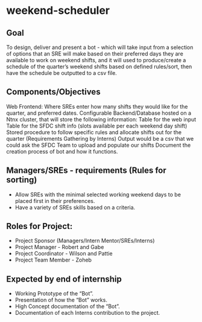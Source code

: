 # weekend-scheduler

## Goal
To design, deliver and present a bot - which will take input from a selection of options that an SRE will make based on their preferred days they are available to work on weekend shifts, and it will used to produce/create a schedule of the quarter’s weekend shifts based on defined rules/sort, then have the schedule be outputted to a csv file.


## Components/Objectives
Web Frontend: Where SREs enter how many shifts they would like for the quarter, and preferred dates.
Configurable Backend/Database hosted on a Ntnx cluster, that will store the following information: 
Table for the web input
Table for the SFDC shift info (slots available per each weekend day shift)
Stored procedure to follow specific rules and allocate shifts out for the quarter (Requirements Gathering by Interns)
Output would be a csv that we could ask the SFDC Team to upload and populate our shifts
Document the creation process of bot and how it functions.

## Managers/SREs - requirements (Rules for sorting)
- Allow SREs with the minimal selected working weekend days to be placed first in their preferences.
- Have a variety of SREs skills based on a criteria.

## Roles for Project:
- Project Sponsor (Managers/Intern Mentor/SREs/Interns)
- Project Manager - Robert and Gabe
- Project Coordinator  - Wilson and Pattie
- Project Team Member - Zoheb 

## Expected by end of internship
- Working Prototype of the “Bot”.
- Presentation of how the “Bot” works.
- High Concept documentation of the “Bot”.
- Documentation of each Interns contribution to the project.

